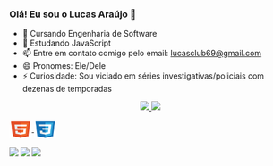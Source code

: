 ### Olá! Eu sou  o Lucas Araújo 👋





- 🔭 Cursando Engenharia de Software
- 🌱 Estudando JavaScript
- 📫 Entre em contato comigo pelo email: lucasclub69@gmail.com
- 😄 Pronomes: Ele/Dele 
- ⚡ Curiosidade: Sou viciado em séries investigativas/policiais com dezenas de temporadas


 <div align="center">
  <a href="https://github.com/Luckeditto">
  <img height="180em" src="https://github-readme-stats.vercel.app/api?username=Luckeditto&show_icons=true&theme=midnight-purple&include_all_commits=true&count_private=true"/>
  <img height="180em" src="https://github-readme-stats.vercel.app/api/top-langs/?username=Luckeditto&layout=compact&langs_count=7&theme=midnight-purple"/>
</div>
  
  
  <div style="display: inline_block"><br>
   <img align="center" alt="Lucas-HTML" height="30" width="40" src="https://raw.githubusercontent.com/devicons/devicon/master/icons/html5/html5-original.svg">
  <img align="center" alt="Lucas-CSS" height="30" width="40" src="https://raw.githubusercontent.com/devicons/devicon/master/icons/css3/css3-original.svg">
    
</div>
  
  <br>
  
 <div>
    <a href="https://www.instagram.com/lucasz.arauj/" target="_blank"><img src="https://img.shields.io/badge/-Instagram-%23E4405F?style=for-the-badge&logo=instagram&logoColor=white" target="_blank"></a>
   <a href = "mailto:lucasclub69@gmail.com"><img src="https://img.shields.io/badge/-Gmail-%23333?style=for-the-badge&logo=gmail&logoColor=white" target="_blank"></a>
 <a href="https://www.linkedin.com/in/lucas-ara%C3%BAjo-323120220/" target="_blank"><img src="https://img.shields.io/badge/-LinkedIn-%230077B5?style=for-the-badge&logo=linkedin&logoColor=white" target="_blank"></a>
   
   
  
  </div>
   

